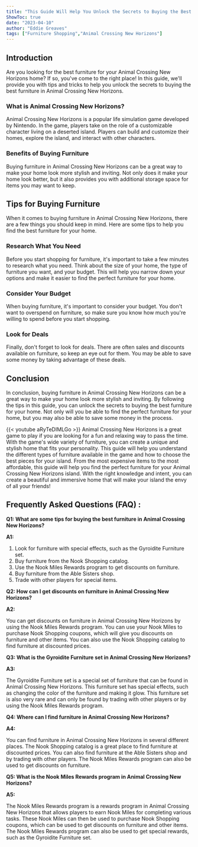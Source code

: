 ```yaml
---
title: "This Guide Will Help You Unlock the Secrets to Buying the Best Furniture in Animal Crossing New Horizons!"
ShowToc: true 
date: "2023-04-10"
author: "Eddie Greaves" 
tags: ["Furniture Shopping","Animal Crossing New Horizons"]
---
```

## Introduction

Are you looking for the best furniture for your Animal Crossing New Horizons home? If so, you've come to the right place! In this guide, we'll provide you with tips and tricks to help you unlock the secrets to buying the best furniture in Animal Crossing New Horizons.

### What is Animal Crossing New Horizons?

Animal Crossing New Horizons is a popular life simulation game developed by Nintendo. In the game, players take on the role of a customizable character living on a deserted island. Players can build and customize their homes, explore the island, and interact with other characters.

### Benefits of Buying Furniture

Buying furniture in Animal Crossing New Horizons can be a great way to make your home look more stylish and inviting. Not only does it make your home look better, but it also provides you with additional storage space for items you may want to keep.

## Tips for Buying Furniture

When it comes to buying furniture in Animal Crossing New Horizons, there are a few things you should keep in mind. Here are some tips to help you find the best furniture for your home.

### Research What You Need

Before you start shopping for furniture, it's important to take a few minutes to research what you need. Think about the size of your home, the type of furniture you want, and your budget. This will help you narrow down your options and make it easier to find the perfect furniture for your home.

### Consider Your Budget

When buying furniture, it's important to consider your budget. You don't want to overspend on furniture, so make sure you know how much you're willing to spend before you start shopping.

### Look for Deals

Finally, don't forget to look for deals. There are often sales and discounts available on furniture, so keep an eye out for them. You may be able to save some money by taking advantage of these deals.

## Conclusion

In conclusion, buying furniture in Animal Crossing New Horizons can be a great way to make your home look more stylish and inviting. By following the tips in this guide, you can unlock the secrets to buying the best furniture for your home. Not only will you be able to find the perfect furniture for your home, but you may also be able to save some money in the process.

{{< youtube aRyTeDIMLGo >}} 
Animal Crossing New Horizons is a great game to play if you are looking for a fun and relaxing way to pass the time. With the game's wide variety of furniture, you can create a unique and stylish home that fits your personality. This guide will help you understand the different types of furniture available in the game and how to choose the best pieces for your island. From the most expensive items to the most affordable, this guide will help you find the perfect furniture for your Animal Crossing New Horizons island. With the right knowledge and intent, you can create a beautiful and immersive home that will make your island the envy of all your friends!

## Frequently Asked Questions (FAQ) :
**Q1: What are some tips for buying the best furniture in Animal Crossing New Horizons?**

**A1:** 

1. Look for furniture with special effects, such as the Gyroidite Furniture set. 
2. Buy furniture from the Nook Shopping catalog. 
3. Use the Nook Miles Rewards program to get discounts on furniture. 
4. Buy furniture from the Able Sisters shop. 
5. Trade with other players for special items. 

**Q2: How can I get discounts on furniture in Animal Crossing New Horizons?**

**A2:** 

You can get discounts on furniture in Animal Crossing New Horizons by using the Nook Miles Rewards program. You can use your Nook Miles to purchase Nook Shopping coupons, which will give you discounts on furniture and other items. You can also use the Nook Shopping catalog to find furniture at discounted prices. 

**Q3: What is the Gyroidite Furniture set in Animal Crossing New Horizons?**

**A3:** 

The Gyroidite Furniture set is a special set of furniture that can be found in Animal Crossing New Horizons. This furniture set has special effects, such as changing the color of the furniture and making it glow. This furniture set is also very rare and can only be found by trading with other players or by using the Nook Miles Rewards program. 

**Q4: Where can I find furniture in Animal Crossing New Horizons?**

**A4:** 

You can find furniture in Animal Crossing New Horizons in several different places. The Nook Shopping catalog is a great place to find furniture at discounted prices. You can also find furniture at the Able Sisters shop and by trading with other players. The Nook Miles Rewards program can also be used to get discounts on furniture. 

**Q5: What is the Nook Miles Rewards program in Animal Crossing New Horizons?**

**A5:** 

The Nook Miles Rewards program is a rewards program in Animal Crossing New Horizons that allows players to earn Nook Miles for completing various tasks. These Nook Miles can then be used to purchase Nook Shopping coupons, which can be used to get discounts on furniture and other items. The Nook Miles Rewards program can also be used to get special rewards, such as the Gyroidite Furniture set.




